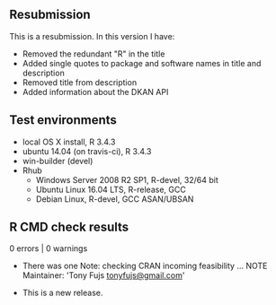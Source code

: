 ## Resubmission
This is a resubmission. In this version I have:

* Removed the redundant "R" in the title
* Added single quotes to package and software names in title and description
* Removed title from description
* Added information about the DKAN API

## Test environments
* local OS X install, R 3.4.3
* ubuntu 14.04 (on travis-ci), R 3.4.3
* win-builder (devel)
* Rhub
  * Windows Server 2008 R2 SP1, R-devel, 32/64 bit
  * Ubuntu Linux 16.04 LTS, R-release, GCC
  * Debian Linux, R-devel, GCC ASAN/UBSAN

## R CMD check results

0 errors | 0 warnings

* There was one Note:
checking CRAN incoming feasibility ... NOTE
Maintainer: 'Tony Fujs <tonyfujs@gmail.com>'

* This is a new release.
